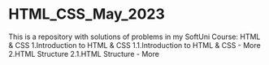 # HTML_CSS_May_2023
This is a repository with solutions of problems in my SoftUni Course: HTML &amp; CSS
1.Introduction to HTML & CSS
1.1.Introduction to HTML & CSS - More
2.HTML Structure
2.1.HTML Structure - More